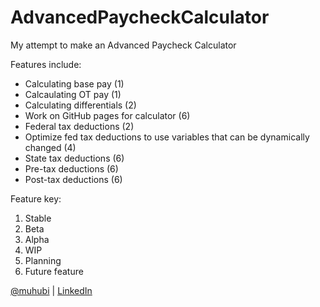 # AdvancedPaycheckCalculator
My attempt to make an Advanced Paycheck Calculator

Features include:
  - Calculating base pay (1)
  - Calcaulating OT pay (1)
  - Calculating differentials (2)
  - Work on GitHub pages for calculator (6)
  - Federal tax deductions (2)
  - Optimize fed tax deductions to use variables that can be dynamically changed (4)
  - State tax deductions (6)
  - Pre-tax deductions (6)
  - Post-tax deductions (6)
 
 Feature key:
  1. Stable
  2. Beta
  3. Alpha
  4. WIP
  5. Planning
  6. Future feature

[@muhubi](https://www.twitter.com/muhubi) | [LinkedIn](https://www.linkedin.com/in/abmahabee)
